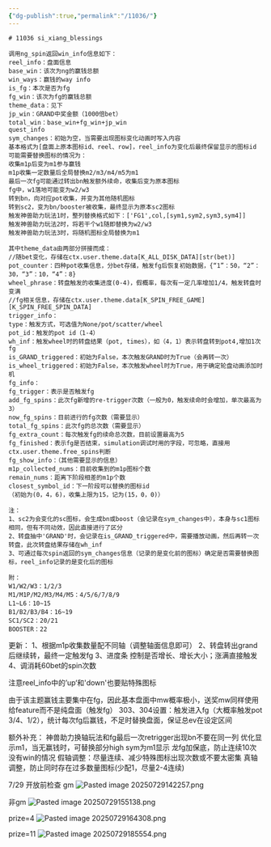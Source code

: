 ```yaml
---
{"dg-publish":true,"permalink":"/11036/"}
---
```



```
# 11036 si_xiang_blessings

调用ng_spin返回win_info信息如下：
reel_info：盘面信息
base_win：该次为ng的赢钱总额
win_ways：赢钱的way info
is_fg：本次是否为fg
fg_win：该次为fg的赢钱总额
theme_data：见下
jp_win：GRAND中奖金额（1000倍bet）   
total_win：base_win+fg_win+jp_win
quest_info
sym_changes：初始为空，当需要出现图标变化动画时写入内容
基本格式为[盘面上原本图标id、reel、row]，reel_info为变化后最终保留显示的图标id
可能需要替换图标的情况为：
收集m1p后变为m1参与赢钱
m1p收集一定数量后全局替换m2/m3/m4/m5为m1
最后一次fg可能通过转出bn触发额外续命，收集后变为原本图标
fg中，w1落地可能变为w2/w3
转到bn，向对应pot收集，并变为其他随机图标
转到sc2，变为bn/booster被收集，最终显示为原本sc2图标
触发神兽助力玩法1时，整列替换格式如下：['FG1',col,[sym1,sym2,sym3,sym4]]
触发神兽助力玩法2时，将若干个w1随即替换为w2/w3
触发神兽助力玩法3时，将随机图标全局替换为m1

其中theme_data由两部分拼接而成：
//随bet变化，存储在ctx.user.theme.data[K_ALL_DISK_DATA][str(bet)]
pot_counter：四种pot收集信息，分bet存储，触发fg后恢复初始数据，{“1”：50，“2”：30，“3”：10，“4”：8}
wheel_phrase：转盘触发的收集进度(0-4)，假概率，每次有一定几率增加1/4，触发转盘时变满
//fg相关信息，存储在ctx.user.theme.data[K_SPIN_FREE_GAME][K_SPIN_FREE_SPIN_DATA]
trigger_info：
type：触发方式，可选值为None/pot/scatter/wheel
pot_id：触发的pot id（1-4）
wh_inf：触发wheel时的转盘结果（pot, times），如（4，1）表示转盘转到pot4,增加1次fg
is_GRAND_triggered：初始为False，本次触发GRAND时为True（会再转一次）
is_wheel_triggered：初始为False，本次触发wheel时为True，用于确定轮盘动画添加时机
fg_info：
fg_trigger：表示是否触发fg
add_fg_spins：此次fg新增的re-trigger次数（一般为0，触发续命时会增加，单次最高为3）
now_fg_spins：目前进行的fg次数（需要显示）
total_fg_spins：此次fg的总次数（需要显示）
fg_extra_count：每次触发fg的续命总次数，目前设置最高为5
fg_finished：表示fg是否结束，simulation调试时用的字段，可忽略，直接用ctx.user.theme.free_spins判断
fg_show_info：（其他需要显示的信息）
m1p_collected_nums：目前收集到的m1p图标个数
remain_nums：距离下阶段相差的m1p个数
closest_symbol_id：下一阶段可以替换的图标id
（初始为(0，4，6)，收集上限为15，记为(15，0，0)）

注：
1、sc2为会变化的sc图标，会生成bn或boost（会记录在sym_changes中），本身与sc1图标相同，但有不同动效，因此直接进行了区分
2、转盘抽中'GRAND'时，会记录在is_GRAND_triggered中，需要播放动画，然后再转一次转盘，此次转盘结果存储在wh_inf
3、可通过每次spin返回的sym_changes信息（记录的是变化前的图标）确定是否需要替换图标，reel_info记录的是变化后的图标

附：
W1/W2/W3：1/2/3
M1/M1P/M2/M3/M4/M5：4/5/6/7/8/9
L1~L6：10~15
B1/B2/B3/B4：16~19
SC1/SC2：20/21
BOOSTER：22
```

更新：
1、根据m1p收集数量配不同轴（调整轴面信息即可）
2、转盘转出grand后继续转，最终一定触发fg
3、进度条
控制是否增长、增长大小；涨满直接触发
4、调消耗60bet的spin次数

注意reel_info中的’up‘和'down'也要贴特殊图标

由于该主题赢钱主要集中在fg，因此基本盘面中mw概率极小，送奖mw同样使用给feature而不是纯盘面（触发fg）
303、304设置：触发进入fg（大概率触发pot 3/4、1/2），统计每次fg后赢钱，不足时替换盘面，保证总ev在设定区间

额外补充：
神兽助力换轴玩法和fg最后一次retrigger出现bn不要在同一列
优化显示m1，当无赢钱时，可替换部分high sym为m1显示
龙fg加保底，防止连续10次没有win的情况
假轴调整：尽量连续、减少特殊图标出现次数或不要太密集
真轴调整，防止同时存在过多数量图标(少配1，尽量2-4连续)

7/29 开放前检查
gm
![Pasted image 20250729142257.png](/img/user/Pasted%20image%2020250729142257.png)

非gm
![Pasted image 20250729155138.png](/img/user/Pasted%20image%2020250729155138.png)

prize=4
![Pasted image 20250729164308.png](/img/user/Pasted%20image%2020250729164308.png)

prize=11
![Pasted image 20250729185554.png](/img/user/Pasted%20image%2020250729185554.png)













